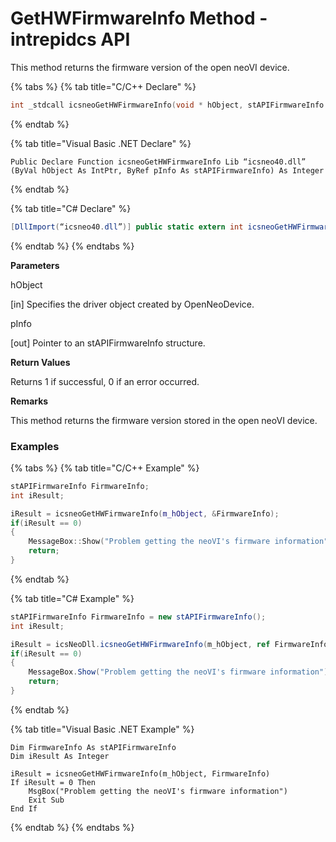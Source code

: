 # GetHWFirmwareInfo Method - intrepidcs API

This method returns the firmware version of the open neoVI device.

{% tabs %}
{% tab title="C/C++ Declare" %}
```cpp
int _stdcall icsneoGetHWFirmwareInfo(void * hObject, stAPIFirmwareInfo *pInfo);
```
{% endtab %}

{% tab title="Visual Basic .NET Declare" %}
```vbnet
Public Declare Function icsneoGetHWFirmwareInfo Lib “icsneo40.dll” (ByVal hObject As IntPtr, ByRef pInfo As stAPIFirmwareInfo) As Integer
```
{% endtab %}

{% tab title="C# Declare" %}
```csharp
[DllImport(“icsneo40.dll”)] public static extern int icsneoGetHWFirmwareInfo(intPtr hObject, ref stAPIFirmwareInfo pInfo);
```
{% endtab %}
{% endtabs %}

**Parameters**

hObject

\[in] Specifies the driver object created by OpenNeoDevice.

pInfo

\[out] Pointer to an stAPIFirmwareInfo structure.

**Return Values**

Returns 1 if successful, 0 if an error occurred.

**Remarks**

This method returns the firmware version stored in the open neoVI device.

### Examples

{% tabs %}
{% tab title="C/C++ Example" %}
```cpp
stAPIFirmwareInfo FirmwareInfo;
int iResult;

iResult = icsneoGetHWFirmwareInfo(m_hObject, &FirmwareInfo);
if(iResult == 0)
{
    MessageBox::Show("Problem getting the neoVI's firmware information");
    return;
}
```
{% endtab %}

{% tab title="C# Example" %}
```csharp
stAPIFirmwareInfo FirmwareInfo = new stAPIFirmwareInfo();
int iResult;

iResult = icsNeoDll.icsneoGetHWFirmwareInfo(m_hObject, ref FirmwareInfo);
if(iResult == 0)
{
    MessageBox.Show("Problem getting the neoVI's firmware information");
    return;
}
```
{% endtab %}

{% tab title="Visual Basic .NET Example" %}
```vbnet
Dim FirmwareInfo As stAPIFirmwareInfo
Dim iResult As Integer

iResult = icsneoGetHWFirmwareInfo(m_hObject, FirmwareInfo)
If iResult = 0 Then
    MsgBox("Problem getting the neoVI's firmware information")
    Exit Sub
End If
```
{% endtab %}
{% endtabs %}
